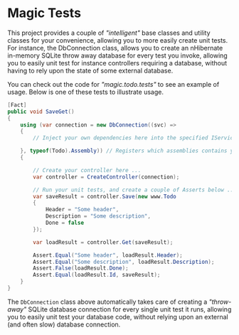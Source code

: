 
# Magic Tests

This project provides a couple of _"intelligent"_ base classes and utility classes for your convenience, allowing
you to more easily create unit tests. For instance, the DbConnection class, allows you to create an nHibernate in-memory
SQLite throw away database for every test you invoke, allowing you to easily unit test for instance controllers requiring
a database, without having to rely upon the state of some external database.

You can check out the code for _"magic.todo.tests"_ to see an example of usage. Below is one of these tests to illustrate
usage.

```csharp
[Fact]
public void SaveGet()
{
    using (var connection = new DbConnection((svc) =>
    {
        // Inject your own dependencies here into the specified IServiceCollection

    }, typeof(Todo).Assembly)) // Registers which assemblies contains your nHibernate mapping classes
    {

		// Create your controller here ...
        var controller = CreateController(connection);

		// Run your unit tests, and create a couple of Asserts below ...
        var saveResult = controller.Save(new www.Todo
        {
            Header = "Some header",
            Description = "Some description",
            Done = false
        });

        var loadResult = controller.Get(saveResult);

        Assert.Equal("Some header", loadResult.Header);
        Assert.Equal("Some description", loadResult.Description);
        Assert.False(loadResult.Done);
        Assert.Equal(loadResult.Id, saveResult);
    }
}
```

The `DbConnection` class above automatically takes care of creating a _"throw-away"_ SQLite database connection for
every single unit test it runs, allowing you to easily unit test your database code, without relying upon an external
(and often slow) database connection.

